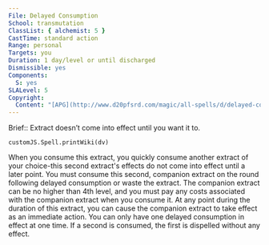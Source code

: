 ```yaml
---
File: Delayed Consumption
School: transmutation
ClassList: { alchemist: 5 }
CastTime: standard action
Range: personal
Targets: you
Duration: 1 day/level or until discharged
Dismissible: yes
Components:
  S: yes
SLALevel: 5
Copyright:
  Content: "[APG](http://www.d20pfsrd.com/magic/all-spells/d/delayed-consumption)"
---
```

Brief:: Extract doesn’t come into effect until you want it to.

```dataviewjs
customJS.Spell.printWiki(dv)
```

When you consume this extract, you quickly consume another extract of your choice-this second extract's effects do not come into effect until a later point. You must consume this second, companion extract on the round following delayed consumption or waste the extract. The companion extract can be no higher than 4th level, and you must pay any costs associated with the companion extract when you consume it.  At any point during the duration of this extract, you can cause the companion extract to take effect as an immediate action. You can only have one delayed consumption in effect at one time. If a second is consumed, the first is dispelled without any effect.
